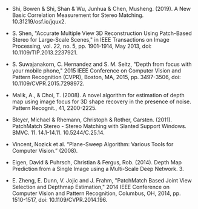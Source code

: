 * Shi, Bowen & Shi, Shan & Wu, Junhua & Chen, Musheng. (2019). A New Basic Correlation Measurement for Stereo Matching. 10.31219/osf.io/jqux2. 

* S. Shen, "Accurate Multiple View 3D Reconstruction Using Patch-Based Stereo for Large-Scale Scenes," in IEEE Transactions on Image Processing, vol. 22, no. 5, pp. 1901-1914, May 2013, doi: 10.1109/TIP.2013.2237921.

* S. Suwajanakorn, C. Hernandez and S. M. Seitz, "Depth from focus with your mobile phone," 2015 IEEE Conference on Computer Vision and Pattern Recognition (CVPR), Boston, MA, 2015, pp. 3497-3506, doi: 10.1109/CVPR.2015.7298972.

* Malik, A., & Choi, T. (2008). A novel algorithm for estimation of depth map using image focus for 3D shape recovery in the presence of noise. Pattern Recognit., 41, 2200-2225.

* Bleyer, Michael & Rhemann, Christoph & Rother, Carsten. (2011). PatchMatch Stereo - Stereo Matching with Slanted Support Windows. BMVC. 11. 14.1-14.11. 10.5244/C.25.14. 

* Vincent, Nozick et al. “Plane-Sweep Algorithm: Various Tools for Computer Vision.” (2008).

* Eigen, David & Puhrsch, Christian & Fergus, Rob. (2014). Depth Map Prediction from a Single Image using a Multi-Scale Deep Network. 3. 
* E. Zheng, E. Dunn, V. Jojic and J. Frahm, "PatchMatch Based Joint View Selection and Depthmap Estimation," 2014 IEEE Conference on Computer Vision and Pattern Recognition, Columbus, OH, 2014, pp. 1510-1517, doi: 10.1109/CVPR.2014.196.